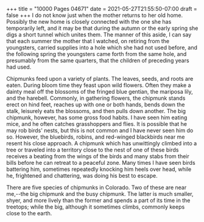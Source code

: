 +++
title = "10000 Pages 04671"
date = 2021-05-27T21:55:50-07:00
draft = false
+++
I do not know just when the mother returns to her old home. Possibly the new home is closely connected with the one she has temporarily left, and it may be that during the autumn or the early spring she digs a short tunnel which unites them. The manner of this aside, I can say that each summer the mother that I watched, on retiring from the youngsters, carried supplies into a hole which she had not used before, and the following spring the youngsters came forth from the same hole, and presumably from the same quarters, that the children of preceding years had used.

Chipmunks feed upon a variety of plants. The leaves, seeds, and roots are eaten. During bloom time they feast upon wild flowers. Often they make a dainty meal off the blossoms of the fringed blue gentian, the mariposa lily, and the harebell. Commonly, in gathering flowers, the chipmunk stands erect on hind feet, reaches up with one or both hands, bends down the stalk, leisurely eats the blossoms, and then pulls down another. The big chipmunk, however, has some gross food habits. I have seen him eating mice, and he often catches grasshoppers and flies. It is possible that he may rob birds' nests, but this is not common and I have never seen him do so. However, the bluebirds, robins, and red-winged blackbirds near me resent his close approach. A chipmunk which has unwittingly climbed into a tree or traveled into a territory close to the nest of one of these birds receives a beating from the wings of the birds and many stabs from their bills before he can retreat to a peaceful zone. Many times I have seen birds battering him, sometimes repeatedly knocking him heels over head, while he, frightened and chattering, was doing his best to escape.

There are five species of chipmunks in Colorado. Two of these are near me,--the big chipmunk and the busy chipmunk. The latter is much smaller, shyer, and more lively than the former and spends a part of its time in the treetops; while the big, although it sometimes climbs, commonly keeps close to the earth.
